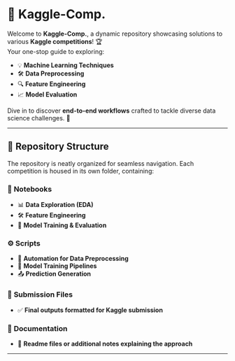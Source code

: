 







































# 🚀 **Kaggle-Comp.**   
            
Welcome to **Kaggle-Comp.**, a dynamic repository showcasing solutions to various **Kaggle competitions**! 🏆  
Your one-stop guide to exploring:  
- 💡 **Machine Learning Techniques**  
- 🛠️ **Data Preprocessing**  
- 🔍 **Feature Engineering**  
- 📈 **Model Evaluation**  

Dive in to discover **end-to-end workflows** crafted to tackle diverse data science challenges. 🌟  

---

## 📂 **Repository Structure**  

The repository is neatly organized for seamless navigation. Each competition is housed in its own folder, containing:  

### 📒 **Notebooks**  
- 📊 **Data Exploration (EDA)**  
- 🛠️ **Feature Engineering**  
- 🤖 **Model Training & Evaluation**  

### ⚙️ **Scripts**  
- 🔄 **Automation for Data Preprocessing**  
- 🤝 **Model Training Pipelines**  
- 📤 **Prediction Generation**  

### 📄 **Submission Files**  
- ✅ **Final outputs formatted for Kaggle submission**  

### 📝 **Documentation**  
- 📘 **Readme files or additional notes explaining the approach**  

---
